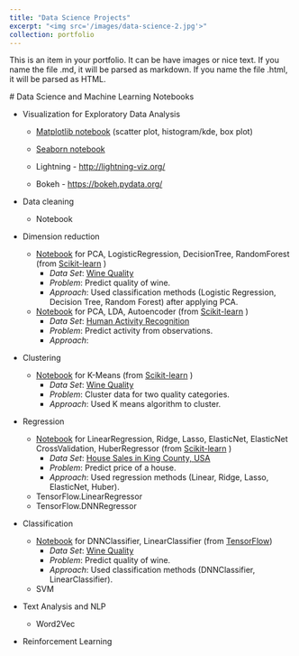 ```yaml
---
title: "Data Science Projects"
excerpt: "<img src='/images/data-science-2.jpg'>"
collection: portfolio
---
```


This is an item in your portfolio. It can be have images or nice text. If you name the file .md, it will be parsed as markdown. If you name the file .html, it will be parsed as HTML. 

﻿# Data Science and Machine Learning Notebooks 

* Visualization
 for Exploratory Data Analysis  
  * [Matplotlib notebook](https://github.com/ozdemirht/Data-Science/tree/master/matplotlib/ex1/example.ipynb)
 (scatter plot, histogram/kde, box plot)   
  * [Seaborn notebook](https://github.com/ozdemirht/Data-Science/tree/master/seaborn/ex1/example.ipynb)   
 
  * Lightning - http://lightning-viz.org/
  * Bokeh - https://bokeh.pydata.org/
* Data cleaning
  * Notebook
* Dimension reduction
  * [Notebook](./learn/pca/ex1/example.ipynb) for PCA, LogisticRegression, DecisionTree, RandomForest (from [Scikit-learn](https://scikit-learn.org/) )
    * <i>Data Set</i>: [Wine Quality](https://archive.ics.uci.edu/ml/datasets/wine+quality)
    * <i>Problem</i>: Predict quality of wine. 
    * <i>Approach</i>: Used classification methods (Logistic Regression, Decision Tree, Random Forest) after applying PCA.
  * [Notebook](./learn/pca/ex2/example.ipynb) for PCA, LDA, Autoencoder (from [Scikit-learn](https://scikit-learn.org/) )
    * <i>Data Set</i>: [Human Activity Recognition](https://archive.ics.uci.edu/ml/datasets/Human+Activity+Recognition+Using+Smartphones)
    * <i>Problem</i>: Predict activity from observations. 
    * <i>Approach</i>: 
* Clustering

  * [Notebook](./learn/clustering/ex1/example.ipynb) for K-Means (from [Scikit-learn](https://scikit-learn.org/) )
    * <i>Data Set</i>: [Wine Quality](https://archive.ics.uci.edu/ml/datasets/wine+quality)
    * <i>Problem</i>: Cluster data for two quality categories. 
    * <i>Approach</i>: Used K means algorithm to cluster.  
* Regression
 
  * [Notebook](./learn/regression/ex1/example.ipynb) for LinearRegression, Ridge, Lasso, ElasticNet, ElasticNet CrossValidation, HuberRegressor (from [Scikit-learn](https://scikit-learn.org/) )
    * <i>Data Set</i>: [House Sales in King County, USA](https://www.kaggle.com/harlfoxem/housesalesprediction)
    * <i>Problem</i>: Predict price of a house. 
    * <i>Approach</i>: Used regression methods (Linear, Ridge, Lasso, ElasticNet, Huber). 
  * TensorFlow.LinearRegressor
  * TensorFlow.DNNRegressor
* Classification
 
  * [Notebook](./learn/classification/ex1/example.ipynb) for DNNClassifier, LinearClassifier (from [TensorFlow](https://www.tensorflow.org/))
    * <i>Data Set</i>: [Wine Quality](https://archive.ics.uci.edu/ml/datasets/wine+quality)
    * <i>Problem</i>: Predict quality of wine. 
    * <i>Approach</i>: Used classification methods (DNNClassifier, LinearClassifier).
  * SVM
* Text Analysis and NLP
  * Word2Vec
* Reinforcement Learning
